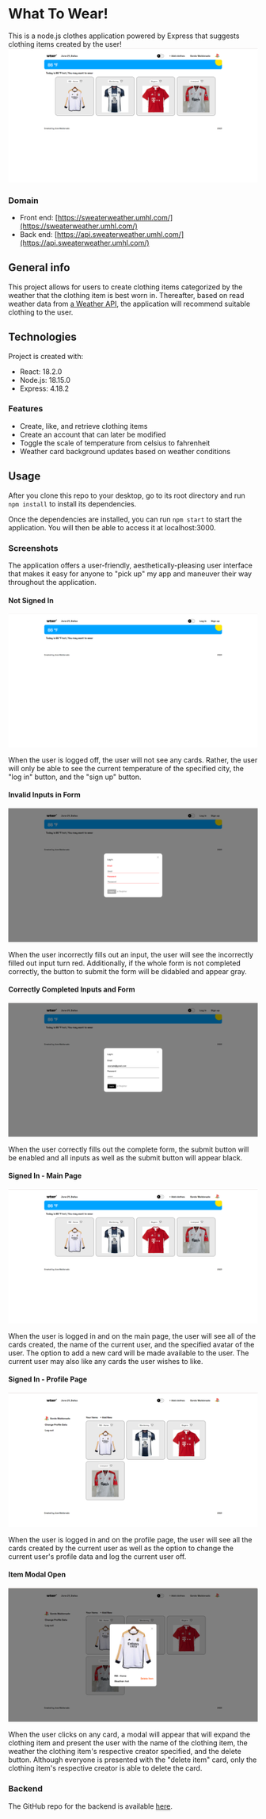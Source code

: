 # What To Wear!

This is a node.js clothes application powered by Express that suggests clothing items created by the user!
![ScreenshotOfSignedInMainPage](/src/images/WTWR-signedInMainPage.png)

### Domain

- Front end: [https://sweaterweather.umhl.com/](https://sweaterweather.umhl.com/)
- Back end: [https://api.sweaterweather.umhl.com/](https://api.sweaterweather.umhl.com/)

## General info

This project allows for users to create clothing items categorized by the weather that the clothing item is best worn in. Thereafter, based on read weather data from [a Weather API](https://openweathermap.org/api), the application will recommend suitable clothing to the user. 

## Technologies

Project is created with:

- React: 18.2.0
- Node.js: 18.15.0
- Express: 4.18.2

### Features

- Create, like, and retrieve clothing items
- Create an account that can later be modified 
- Toggle the scale of temperature from celsius to fahrenheit
- Weather card background updates based on weather conditions

## Usage

After you clone this repo to your desktop, go to its root directory and run `npm install` to install its dependencies.

Once the dependencies are installed, you can run `npm start` to start the application. You will then be able to access it at localhost:3000.

### Screenshots

The application offers a user-friendly, aesthetically-pleasing user interface that makes it easy for anyone to "pick up" my app and maneuver their way throughout the application.

#### Not Signed In

![ScreenshotOfNotSignedIn](/src/images/WTWR-fullScreen.png)

When the user is logged off, the user will not see any cards. Rather, the user will only be able to see the current temperature of the specified city, the "log in" button, and the "sign up" button.

#### Invalid Inputs in Form

![ScreenshotOfIncorrectlyFilledOutForm](/src/images/WTWR-invalidFormInput.png)

When the user incorrectly fills out an input, the user will see the incorrectly filled out input turn red. Additionally, if the whole form is not completed correctly, the button to submit the form will be didabled and appear gray.

#### Correctly Completed Inputs and Form

![ScreenshotOfCorrectlyFilledOutForm](/src/images/WTWR-validFormInput.png)

When the user correctly fills out the complete form, the submit button will be enabled and all inputs as well as the submit button will appear black.

#### Signed In - Main Page

![ScreenshotOfSignedInMainPage](/src/images/WTWR-signedInMainPage.png)

When the user is logged in and on the main page, the user will see all of the cards created, the name of the current user, and the specified avatar of the user. The option to add a new card will be made available to the user. The current user may also like any cards the user wishes to like.

#### Signed In - Profile Page

![ScreenshotOfSignedInProfilePage](/src/images/WTWR-signedInProfilePage.png)

When the user is logged in and on the profile page, the user will see all the cards created by the current user as well as the option to change the current user's profile data and log the current user off.

#### Item Modal Open

![ScreenshotOfItemModalOpen](/src/images/WTWR-itemModalOpen.png)

When the user clicks on any card, a modal will appear that will expand the clothing item and present the user with the name of the clothing item, the weather the clothing item's respective creator specified, and the delete button. Although everyone is presented with the "delete item" card, only the clothing item's respective creator is able to delete the card.

### Backend

The GitHub repo for the backend is available [here](https://github.com/propitive/se_project_express).